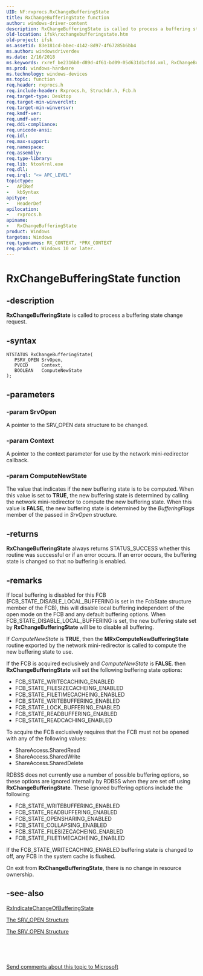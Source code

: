```yaml
---
UID: NF:rxprocs.RxChangeBufferingState
title: RxChangeBufferingState function
author: windows-driver-content
description: RxChangeBufferingState is called to process a buffering state change request.
old-location: ifsk\rxchangebufferingstate.htm
old-project: ifsk
ms.assetid: 83e181cd-bbec-4142-8d97-4f67285b6bb4
ms.author: windowsdriverdev
ms.date: 2/16/2018
ms.keywords: rxref_be2316b0-d89d-4f61-bd09-05d631d1cfdd.xml, RxChangeBufferingState, ifsk.rxchangebufferingstate, rxprocs/RxChangeBufferingState, RxChangeBufferingState function [Installable File System Drivers]
ms.prod: windows-hardware
ms.technology: windows-devices
ms.topic: function
req.header: rxprocs.h
req.include-header: Rxprocs.h, Struchdr.h, Fcb.h
req.target-type: Desktop
req.target-min-winverclnt: 
req.target-min-winversvr: 
req.kmdf-ver: 
req.umdf-ver: 
req.ddi-compliance: 
req.unicode-ansi: 
req.idl: 
req.max-support: 
req.namespace: 
req.assembly: 
req.type-library: 
req.lib: NtosKrnl.exe
req.dll: 
req.irql: "<= APC_LEVEL"
topictype:
-	APIRef
-	kbSyntax
apitype:
-	HeaderDef
apilocation:
-	rxprocs.h
apiname:
-	RxChangeBufferingState
product: Windows
targetos: Windows
req.typenames: RX_CONTEXT, *PRX_CONTEXT
req.product: Windows 10 or later.
---
```


# RxChangeBufferingState function


## -description


<b>RxChangeBufferingState</b> is called to process a buffering state change request.


## -syntax


````
NTSTATUS RxChangeBufferingState(
   PSRV_OPEN SrvOpen,
   PVOID     Context,
   BOOLEAN   ComputeNewState
);
````


## -parameters




### -param SrvOpen

A pointer to the SRV_OPEN data structure to be changed.


### -param Context

A pointer to the context parameter for use by the network mini-redirector callback. 


### -param ComputeNewState

The value that indicates if the new buffering state is to be computed. When this value is set to <b>TRUE</b>, the new buffering state is determined by calling the network mini-redirector to compute the new buffering state. When this value is <b>FALSE</b>, the new buffering state is determined by the <i>BufferingFlags</i> member of the passed in <i>SrvOpen</i> structure.


## -returns



<b>RxChangeBufferingState</b> always returns STATUS_SUCCESS whether this routine was successful or if an error occurs. If an error occurs, the buffering state is changed so that no buffering is enabled.




## -remarks



If local buffering is disabled for this FCB (FCB_STATE_DISABLE_LOCAL_BUFFERING is set in the FcbState structure member of the FCB), this will disable local buffering independent of the open mode on the FCB and any default buffering options. When FCB_STATE_DISABLE_LOCAL_BUFFERING is set, the new buffering state set by <b>RxChangeBufferingState</b> will be to disable all buffering.

If <i>ComputeNewState</i> is <b>TRUE</b>, then the <b>MRxComputeNewBufferingState</b> routine exported by the network mini-redirector is called to compute the new buffering state to use.

If the FCB is acquired exclusively and <i>ComputeNewState</i> is <b>FALSE</b>. then <b>RxChangeBufferingState</b> will set the following buffering state options:

<ul>
<li>
FCB_STATE_WRITECACHING_ENABLED

</li>
<li>
FCB_STATE_FILESIZECACHEING_ENABLED

</li>
<li>
FCB_STATE_FILETIMECACHEING_ENABLED

</li>
<li>
FCB_STATE_WRITEBUFFERING_ENABLED

</li>
<li>
FCB_STATE_LOCK_BUFFERING_ENABLED

</li>
<li>
FCB_STATE_READBUFFERING_ENABLED

</li>
<li>
FCB_STATE_READCACHING_ENABLED

</li>
</ul>
To acquire the FCB exclusively requires that the FCB must not be opened with any of the following values:

<ul>
<li>
ShareAccess.SharedRead

</li>
<li>
ShareAccess.SharedWrite

</li>
<li>
ShareAccess.SharedDelete

</li>
</ul>
RDBSS does not currently use a number of possible buffering options, so these options are ignored internally by RDBSS when they are set off using <b>RxChangeBufferingState</b>. These ignored buffering options include the following:

<ul>
<li>
FCB_STATE_WRITEBUFFERING_ENABLED

</li>
<li>
FCB_STATE_READBUFFERING_ENABLED

</li>
<li>
FCB_STATE_OPENSHARING_ENABLED

</li>
<li>
FCB_STATE_COLLAPSING_ENABLED

</li>
<li>
FCB_STATE_FILESIZECACHEING_ENABLED

</li>
<li>
FCB_STATE_FILETIMECACHEING_ENABLED

</li>
</ul>
If the FCB_STATE_WRITECACHING_ENABLED buffering state is changed to off, any FCB in the system cache is flushed. 

On exit from <b>RxChangeBufferingState</b>, there is no change in resource ownership. 




## -see-also

<a href="..\rxprocs\nf-rxprocs-rxindicatechangeofbufferingstate.md">RxIndicateChangeOfBufferingState</a>



<a href="https://msdn.microsoft.com/6cf4c6f6-a21f-4919-92b5-2403b650d8d0">The SRV_OPEN Structure</a>



<a href="https://msdn.microsoft.com/6cf4c6f6-a21f-4919-92b5-2403b650d8d0">The SRV_OPEN Structure</a>



 

 

<a href="mailto:wsddocfb@microsoft.com?subject=Documentation%20feedback [ifsk\ifsk]:%20RxChangeBufferingState function%20 RELEASE:%20(2/16/2018)&amp;body=%0A%0APRIVACY STATEMENT%0A%0AWe use your feedback to improve the documentation. We don't use your email address for any other purpose, and we'll remove your email address from our system after the issue that you're reporting is fixed. While we're working to fix this issue, we might send you an email message to ask for more info. Later, we might also send you an email message to let you know that we've addressed your feedback.%0A%0AFor more info about Microsoft's privacy policy, see http://privacy.microsoft.com/en-us/default.aspx." title="Send comments about this topic to Microsoft">Send comments about this topic to Microsoft</a>

